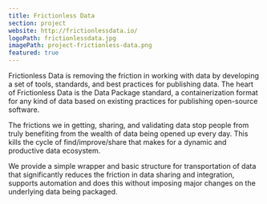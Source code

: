```yaml
---
title: Frictionless Data
section: project
website: http://frictionlessdata.io/
logoPath: frictionlessdata.jpg
imagePath: project-frictionless-data.png
featured: true
---
```


Frictionless Data is removing the friction in working with data by developing a set of tools, standards, and best practices for publishing data. The heart of Frictionless Data is the Data Package standard, a containerization format for any kind of data based on existing practices for publishing open-source software.

<!--more-->The frictions we in getting, sharing, and validating data stop people from truly benefiting from the wealth of data being opened up every day. This kills the cycle of find/improve/share that makes for a dynamic and productive data ecosystem.

We provide a simple wrapper and basic structure for transportation of data that significantly reduces the friction in data sharing and integration, supports automation and does this without imposing major changes on the underlying data being packaged.

